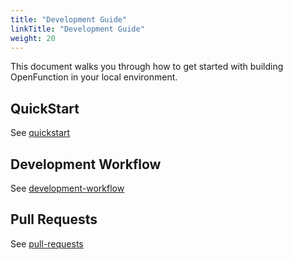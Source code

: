 ```yaml
---
title: "Development Guide"
linkTitle: "Development Guide"
weight: 20
---
```


This document walks you through how to get started with building OpenFunction in your local environment.

## QuickStart

See [quickstart](quickstart.md)

## Development Workflow

See [development-workflow](development-workflow.md)

## Pull Requests

See [pull-requests](pull-requests.md)